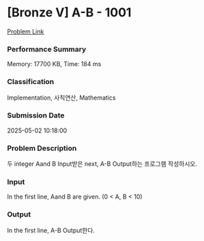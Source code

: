 <!-- Official English translation (US) — human-reviewed -->
<!-- Original: README.md -->
<!-- Translation generated: 2025-10-26 16:46:49 UTC -->

# [Bronze V] A-B - 1001 

[Problem Link](https://www.acmicpc.net/problem/1001) 

### Performance Summary

Memory: 17700 KB, Time: 184 ms

### Classification

Implementation, 사칙연산, Mathematics

### Submission Date

2025-05-02 10:18:00

### Problem Description

<p>두 integer Aand B Input받은 next, A-B Output하는 프로그램 작성하시오.</p>

### Input 

 <p>In the first line, Aand B are given. (0 < A, B < 10)</p>

### Output 

 <p>In the first line, A-B Output한다.</p>

